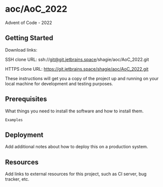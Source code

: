 # aoc/AoC_2022

Advent of Code - 2022

## Getting Started

Download links:

SSH clone URL: ssh://git@git.jetbrains.space/shagie/aoc/AoC_2022.git

HTTPS clone URL: https://git.jetbrains.space/shagie/aoc/AoC_2022.git



These instructions will get you a copy of the project up and running on your local machine for development and testing purposes.

## Prerequisites

What things you need to install the software and how to install them.

```
Examples
```

## Deployment

Add additional notes about how to deploy this on a production system.

## Resources

Add links to external resources for this project, such as CI server, bug tracker, etc.
